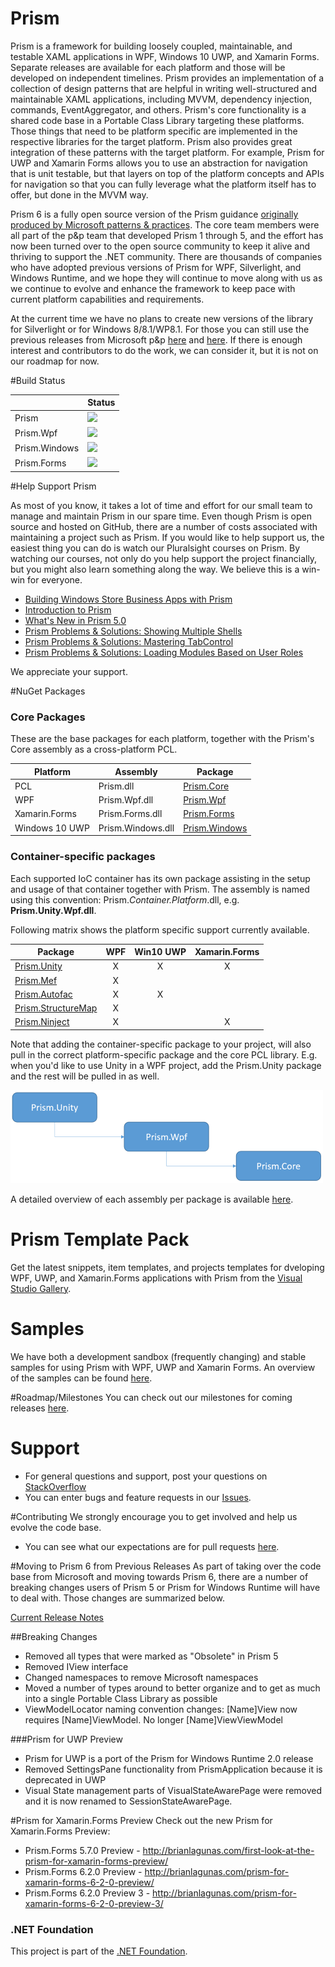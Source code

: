 # Prism
Prism is a framework for building loosely coupled, maintainable, and testable XAML applications in WPF, Windows 10 UWP, and Xamarin Forms. Separate releases are available for each platform and those will be developed on independent timelines. Prism provides an implementation of a collection of design patterns that are helpful in writing well-structured and maintainable XAML applications, including MVVM, dependency injection, commands, EventAggregator, and others. Prism's core functionality is a shared code base in a Portable Class Library targeting these platforms. Those things that need to be platform specific are implemented in the respective libraries for the target platform. Prism also provides great integration of these patterns with the target platform. For example, Prism for UWP and Xamarin Forms allows you to use an abstraction for navigation that is unit testable, but that layers on top of the platform concepts and APIs for navigation so that you can fully leverage what the platform itself has to offer, but done in the MVVM way.

Prism 6 is a fully open source version of the Prism guidance [originally produced by Microsoft patterns & practices](http://blogs.msdn.com/b/dotnet/archive/2015/03/19/prism-grows-up.aspx). The core team members were all part of the p&p team that developed Prism 1 through 5, and the effort has now been turned over to the open source community to keep it alive and thriving to support the .NET community. There are thousands of companies who have adopted previous versions of Prism for WPF, Silverlight, and Windows Runtime, and we hope they will continue to move along with us as we continue to evolve and enhance the framework to keep pace with current platform capabilities and requirements.

At the current time we have no plans to create new versions of the library for Silverlight or for Windows 8/8.1/WP8.1. For those you can still use the previous releases from Microsoft p&p [here](https://msdn.microsoft.com/en-us/library/Gg430869%28v=PandP.40%29.aspx) and [here](http://prismwindowsruntime.codeplex.com/). If there is enough interest and contributors to do the work, we can consider it, but it is not on our roadmap for now.

#Build Status

|          | Status |
| -------- | ------ |
| Prism | <img src="https://ci.appveyor.com/api/projects/status/pn4fcaghmlwueu52/branch/master?svg=true"/> |
| Prism.Wpf | <img src="https://ci.appveyor.com/api/projects/status/4lt3n2wf5m2efms7/branch/master?svg=true" /> |
| Prism.Windows | <img src="https://ci.appveyor.com/api/projects/status/j04r6a45fi2f9pv4/branch/master?svg=true" /> |
| Prism.Forms | <img src="https://ci.appveyor.com/api/projects/status/6ly53jgvwx62bm9u/branch/master?svg=true" /> |

#Help Support Prism

As most of you know, it takes a lot of time and effort for our small team to manage and maintain Prism in our spare time.  Even though Prism is open source and hosted on GitHub, there are a number of costs associated with maintaining a project such as Prism.  If you would like to help support us, the easiest thing you can do is watch our Pluralsight courses on Prism.  By watching our courses, not only do you help support the project financially, but you might also learn something along the way.  We believe this is a win-win for everyone.

* [Building Windows Store Business Apps with Prism](https://app.pluralsight.com/library/courses/building-windows-store-business-applications-prism/table-of-contents)
* [Introduction to Prism](https://app.pluralsight.com/library/courses/prism-introduction/table-of-contents)
* [What's New in Prism 5.0](https://app.pluralsight.com/library/courses/prism-50-whats-new/table-of-contents)
* [Prism Problems & Solutions: Showing Multiple Shells](https://app.pluralsight.com/library/courses/prism-showing-multiple-shells/table-of-contents)
* [Prism Problems & Solutions: Mastering TabControl](https://app.pluralsight.com/library/courses/prism-mastering-tabcontrol/table-of-contents)
* [Prism Problems & Solutions: Loading Modules Based on User Roles](https://app.pluralsight.com/library/courses/prism-loading-modules-user-roles/table-of-contents)

We appreciate your support.

#NuGet Packages
### Core Packages

These are the base packages for each platform, together with the Prism's Core assembly as a cross-platform PCL.

| Platform | Assembly | Package |
| -------- | -------- | ------- |
| PCL | Prism.dll | [Prism.Core][1] |
| WPF | Prism.Wpf.dll | [Prism.Wpf][2] |
| Xamarin.Forms | Prism.Forms.dll | [Prism.Forms][3] |
| Windows 10 UWP | Prism.Windows.dll | [Prism.Windows][4] |

### Container-specific packages

Each supported IoC container has its own package assisting in the setup and usage of that container together with Prism. The assembly is named using this convention: Prism.*Container.Platform*.dll, e.g. **Prism.Unity.Wpf.dll**. 

Following matrix shows the platform specific support currently available.

| Package               | WPF | Win10 UWP | Xamarin.Forms |
|-----------------------|:---:|:---:|:---:|
| [Prism.Unity][5]      |  X  |  X  |  X  |
| [Prism.Mef][6]        |  X  |     |     |
| [Prism.Autofac][7]    |  X  |  X  |     |
| [Prism.StructureMap][8]| X  |     |     |
| [Prism.Ninject][9]    |  X  |     |  X  |

Note that adding the container-specific package to your project, will also pull in the correct platform-specific package and the core PCL library. E.g. when you'd like to use Unity in a WPF project, add the Prism.Unity package and the rest will be pulled in as well.

![NuGet package tree](Documentation/images/NuGetPackageTree.png)

A detailed overview of each assembly per package is available [here](Documentation/DownloadandSetupPrism.md#overview-of-assemblies).

# Prism Template Pack
Get the latest snippets, item templates, and projects templates for dveloping WPF, UWP, and Xamarin.Forms applications with Prism from the [Visual Studio Gallery](https://visualstudiogallery.msdn.microsoft.com/e7b6bde2-ba59-43dd-9d14-58409940ffa0).

# Samples
We have both a development sandbox (frequently changing) and stable samples for using Prism with WPF, UWP and Xamarin Forms. An overview of the samples can be found [here](Sandbox/README.md).

#Roadmap/Milestones
You can check out our milestones for coming releases [here](https://github.com/PrismLibrary/Prism/milestones).

# Support
- For general questions and support, post your questions on [StackOverflow](http://stackoverflow.com/questions/tagged/prism)
- You can enter bugs and feature requests in our [Issues](https://github.com/PrismLibrary/Prism/issues).

#Contributing
We strongly encourage you to get involved and help us evolve the code base. 
- You can see what our expectations are for pull requests [here](https://github.com/PrismLibrary/Prism/blob/master/CONTRIBUTE.md).

#Moving to Prism 6 from Previous Releases
As part of taking over the code base from Microsoft and moving towards Prism 6, there are a number of breaking changes users of Prism 5 or Prism for Windows Runtime will have to deal with. Those changes are summarized below.

[Current Release Notes](https://github.com/PrismLibrary/Prism/wiki/Release-Notes---6.1.0)

##Breaking Changes
- Removed all types that were marked as "Obsolete" in Prism 5
- Removed IView interface
- Changed namespaces to remove Microsoft namespaces
- Moved a number of types around to better organize and to get as much into a single Portable Class Library as possible
- ViewModelLocator naming convention changes: [Name]View now requires [Name]ViewModel.  No longer [Name]ViewViewModel

###Prism for UWP Preview
- Prism for UWP is a port of the Prism for Windows Runtime 2.0 release
- Removed SettingsPane functionality from PrismApplication because it is deprecated in UWP
- Visual State management parts of VisualStateAwarePage were removed and it is now renamed to SessionStateAwarePage. 

#Prism for Xamarin.Forms Preview
Check out the new Prism for Xamarin.Forms Preview:
* Prism.Forms 5.7.0 Preview - http://brianlagunas.com/first-look-at-the-prism-for-xamarin-forms-preview/
* Prism.Forms 6.2.0 Preview - http://brianlagunas.com/prism-for-xamarin-forms-6-2-0-preview/
* Prism.Forms 6.2.0 Preview 3 - http://brianlagunas.com/prism-for-xamarin-forms-6-2-0-preview-3/

### .NET Foundation

This project is part of the [.NET Foundation](http://www.dotnetfoundation.org/projects).


[1]: https://www.nuget.org/packages/Prism.Core/
[2]: https://www.nuget.org/packages/Prism.Wpf/
[3]: https://www.nuget.org/packages/Prism.Forms/
[4]: https://www.nuget.org/packages/Prism.Windows/
[5]: https://www.nuget.org/packages/Prism.Unity/
[6]: https://www.nuget.org/packages/Prism.Mef/
[7]: https://www.nuget.org/packages/Prism.Autofac/
[8]: https://www.nuget.org/packages/Prism.StructureMap/
[9]: https://www.nuget.org/packages/Prism.Ninject/
